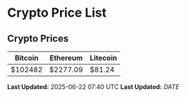 # Crypto Price List

## Crypto Prices
| Bitcoin | Ethereum | Litecoin |
| ------- | -------- | -------- |
| $102482 | $2277.09 | $81.24 |
**Last Updated:** 2025-06-22 07:40 UTC
**Last Updated:** $DATE$
